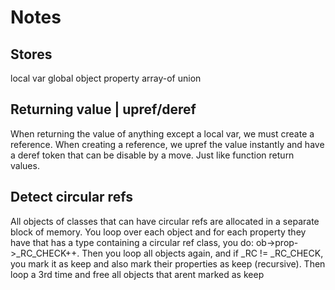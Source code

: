 
# Notes

## Stores

local var
global
object property
array-of
union

## Returning value | upref/deref

When returning the value of anything except a local var, we must create a reference. When creating a reference, we upref the value instantly and have a deref token that can be disable by a move. Just like function return values.

## Detect circular refs

All objects of classes that can have circular refs are allocated in a separate block of memory. You loop over each object and for each property they have that has a type containing a circular ref class, you do: ob->prop->_RC_CHECK++. Then you loop all objects again, and if _RC != _RC_CHECK, you mark it as keep and also mark their properties as keep (recursive). Then loop a 3rd time and free all objects that arent marked as keep
